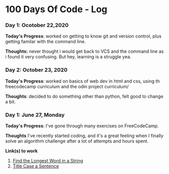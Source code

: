 # 100 Days Of Code - Log

### Day 1: Ocotober 22,2020 


**Today's Progress**: worked on getting to know git and version control, plus getting familar with the command line.

**Thoughts:** never thought i would get back to VCS and the command line as i found it very confusing. But hey, learning is a struggle yea.


### Day 2: October 23, 2020 


**Today's Progress**: worked on basics of web dev in html and css, using th freecodecamp curriculum and the odin project curriculum/

**Thoughts**: decided to do something other than python, felt good to change a bit.




### Day 1: June 27, Monday

**Today's Progress**: I've gone through many exercises on FreeCodeCamp.

**Thoughts** I've recently started coding, and it's a great feeling when I finally solve an algorithm challenge after a lot of attempts and hours spent.

**Link(s) to work**
1. [Find the Longest Word in a String](https://www.freecodecamp.com/challenges/find-the-longest-word-in-a-string)
2. [Title Case a Sentence](https://www.freecodecamp.com/challenges/title-case-a-sentence)
